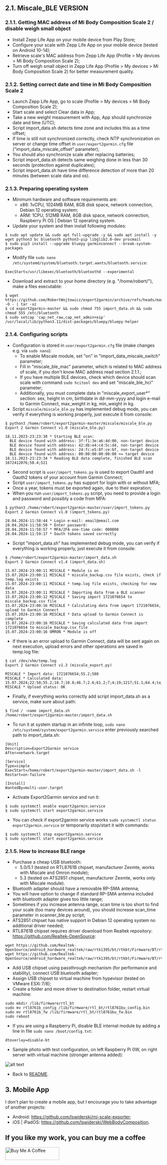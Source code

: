 ## 2.1. Miscale_BLE VERSION

### 2.1.1. Getting MAC address of Mi Body Composition Scale 2 / disable weigh small object
- Install Zepp Life App on your mobile device from Play Store;
- Configure your scale with Zepp Life App on your mobile device (tested on Android 10-14);
- Retrieve scale's MAC address from Zepp Life App (Profile > My devices > Mi Body Composition Scale 2);
- Turn off weigh small object in Zepp Life App (Profile > My devices > Mi Body Composition Scale 2) for better measurement quality.

### 2.1.2. Setting correct date and time in Mi Body Composition Scale 2
- Launch Zepp Life App, go to scale (Profile > My devices > Mi Body Composition Scale 2);
- Start scale and select Clear data in App;
- Take a new weight measurement with App, App should synchronize date and time (UTC);
- Script import_data.sh detects time zone and includes this as a time offset;
- If time is still not synchronized correctly, check NTP synchronization on server or change time offset in `user/export2garmin.cfg` file ("import_data_miscale_offset" parameter);
- You should also synchronize scale after replacing batteries;
- Script import_data.sh detects same weighing done in less than 30 seconds (protection against duplicates);
- Script import_data.sh have time difference detection of more than 20 minutes (between scale data and os).

### 2.1.3. Preparing operating system
- Minimum hardware and software requirements are:
  - x86: 1vCPU, 1024MB RAM, 8GB disk space, network connection, Debian 12 operating system;
  - ARM: 1CPU, 512MB RAM, 8GB disk space, network connection, Raspberry Pi OS | Debian 12 operating system.
- Update your system and then install following modules:
```
$ sudo apt update && sudo apt full-upgrade -y && sudo apt install -y wget python3 bc bluetooth python3-pip libglib2.0-dev procmail
$ sudo pip3 install --upgrade bluepy garminconnect --break-system-packages
```
- Modify file `sudo nano /etc/systemd/system/bluetooth.target.wants/bluetooth.service`:
```
ExecStart=/usr/libexec/bluetooth/bluetoothd --experimental
```
- Download and extract to your home directory (e.g. "/home/robert/"), make a files executable:
```
$ wget https://github.com/RobertWojtowicz/export2garmin/archive/refs/heads/master.tar.gz -O - | tar -xz
$ cd export2garmin-master && sudo chmod 755 import_data.sh && sudo chmod 555 /etc/bluetooth
$ sudo setcap 'cap_net_raw,cap_net_admin+eip' /usr/local/lib/python3.11/dist-packages/bluepy/bluepy-helper
```

### 2.1.4. Configuring scripts
- Configuration is stored in `user/export2garmin.cfg` file (make changes e.g. via `sudo nano`):
  - To enable Miscale module, set "on" in "import_data_miscale_switch" parameter;
  - Fill in "miscale_ble_mac" parameter, which is related to MAC address of scale, if you don't know MAC address read section 2.1.1.;
  - If you have multiple BLE devices, check which device should scan scale with command `sudo hcitool dev` and set "miscale_ble_hci" parameter;
  - Additionally, you must complete data in "miscale_export_user*" section: sex, height in cm, birthdate in dd-mm-yyyy and login e-mail to Garmin Connect, max_weight in kg, min_weight in kg.
- Script `miscale/miscale_ble.py` has implemented debug mode, you can verify if everything is working properly, just execute it from console:
```
$ python3 /home/robert/export2garmin-master/miscale/miscale_ble.py
Export 2 Garmin Connect v1.0 (miscale_ble.py)

18.11.2023-23:23:30 * Starting BLE scan:
  BLE device found with address: 3f:f1:3e:a6:4d:00, non-target device
  BLE device found with address: 42:db:e4:c4:5c:d4, non-target device
  BLE device found with address: 24:fc:e5:8f:ce:bf, non-target device
  BLE device found with address: 00:00:00:00:00:00 <= target device
18.11.2023-23:23:34 * Reading BLE data complete, finished BLE scan
1672412076;58.4;521
```
- Second script is `user/import_tokens.py` is used to export Oauth1 and Oauth2 tokens of your account from Garmin Connect;
- Script `user/import_tokens.py` has support for login with or without MFA;
- Once a year, tokens must be exported again, due to their expiration;
- When you run `user/import_tokens.py` script, you need to provide a login and password and possibly a code from MFA:
```
$ python3 /home/robert/export2garmin-master/user/import_tokens.py
Export 2 Garmin Connect v1.0 (import_tokens.py)

28.04.2024-11:58:44 * Login e-mail: email@email.com
28.04.2024-11:58:50 * Enter password:
28.04.2024-11:58:57 * MFA/2FA one-time code: 000000
28.04.2024-11:59:17 * Oauth tokens saved correctly
```
- Script "import_data.sh" has implemented debug mode, you can verify if everything is working properly, just execute it from console:
```
$ /home/robert/export2garmin-master/import_data.sh
Export 2 Garmin Connect v1.4 (import_data.sh)

15.07.2024-23:00:11 MISCALE * Module is on
15.07.2024-23:00:11 MISCALE * miscale_backup.csv file exists, check if temp.log exists
15.07.2024-23:00:11 MISCALE * temp.log file exists, checking for new data
15.07.2024-23:00:11 MISCALE * Importing data from a BLE scanner
15.07.2024-23:00:12 MISCALE * Saving import 1721076654 to miscale_backup.csv file
15.07.2024-23:00:16 MISCALE * Calculating data from import 1721076654, upload to Garmin Connect
15.07.2024-23:00:16 MISCALE * Data upload to Garmin Connect is complete
15.07.2024-23:00:16 MISCALE * Saving calculated data from import 1721076654 to miscale_backup.csv file
15.07.2024-23:00:16 OMRON * Module is off
```
- If there is an error upload to Garmin Connect, data will be sent again on next execution, upload errors and other operations are saved in temp.log file:
```
$ cat /dev/shm/temp.log
Export 2 Garmin Connect v1.3 (miscale_export.py)

MISCALE * Import data: 1721076654;55.2;508
MISCALE * Calculated data: 15.07.2024;22:50;55.2;18.7;10.8;46.7;2.6;61.2;7;4;19;1217;51.1;64.4;to_gain:6.8;23.4;508;email@email.com;15.07.2024;23:00
MISCALE * Upload status: OK
```
- Finally, if everything works correctly add script import_data.sh as a service, make sure about path:
```
$ find / -name import_data.sh
/home/robert/export2garmin-master/import_data.sh
```
- To run it at system startup in an infinite loop, `sudo nano /etc/systemd/system/export2garmin.service` enter previously searched path to import_data.sh:
```
[Unit]
Description=Export2Garmin service
After=network.target

[Service]
Type=simple
ExecStart=/home/robert/export2garmin-master/import_data.sh -l
Restart=on-failure

[Install]
WantedBy=multi-user.target
```
- Activate Export2Garmin service and run it:
```
$ sudo systemctl enable export2garmin.service
$ sudo systemctl start export2garmin.service
```
- You can check if export2garmin service works `sudo systemctl status export2garmin.service` or temporarily stop/start it with commands:
```
$ sudo systemctl stop export2garmin.service
$ sudo systemctl start export2garmin.service
```

### 2.1.5. How to increase BLE range
- Purchase a cheap USB bluetooth:
  - 5.0/5.1 (tested on RTL8761B chipset, manufacturer Zexmte, works with Miscale and Omron module);
  - 5.3 (tested on ATS2851 chipset, manufacturer Zexmte, works only with Miscale module).
- Bluetooth adapter should have a removable RP-SMA antenna;
- You will have option to change if standard RP-SMA antenna included with bluetooth adapter gives too little range;
- Sometimes if you increase antenna range, scan time is too short to find your scale (too many devices around), you should increase scan_time parameter in scanner_ble.py script;
- ATS2851 chipset has native support in Debian 12 operating system no additional driver needed;
- RTL8761B chipset requires driver download from Realtek repository: https://github.com/Realtek-OpenSource:
```
wget https://github.com/Realtek-OpenSource/android_hardware_realtek/raw/rtk1395/bt/rtkbt/Firmware/BT/rtl8761b_fw
wget https://github.com/Realtek-OpenSource/android_hardware_realtek/raw/rtk1395/bt/rtkbt/Firmware/BT/rtl8761b_config
```
- Add USB chipset using passthrough mechanism (for performance and stability), connect USB bluetooth adapter;
- Assign USB chipset to virtual machine from hypevisor (tested on VMware ESXi 7/8);
- Create a folder and move driver to destination folder, restart virtual machine:
```
sudo mkdir /lib/firmware/rtl_bt
sudo mv rtl8761b_config /lib/firmware/rtl_bt/rtl8761bu_config.bin
sudo mv rtl8761b_fw /lib/firmware/rtl_bt/rtl8761bu_fw.bin
sudo reboot
```
- If you are using a Raspberry Pi, disable BLE internal module by adding a line in file `sudo nano /boot/config.txt`:
```
dtoverlay=disable-bt
```
- Sample photo with test configuration, on left Raspberry Pi 0W, on right server with virtual machine (stronger antenna added):

![alt text](https://github.com/RobertWojtowicz/export2garmin/blob/master/manuals/usb.jpg)
- Back to [README](https://github.com/RobertWojtowicz/export2garmin/blob/master/README.md).

## 3. Mobile App
I don't plan to create a mobile app, but I encourage you to take advantage of another projects:
- Android: https://github.com/lswiderski/mi-scale-exporter;
- iOS | iPadOS: https://github.com/lswiderski/WebBodyComposition.

## If you like my work, you can buy me a coffee
<a href="https://www.buymeacoffee.com/RobertWojtowicz" target="_blank"><img src="https://cdn.buymeacoffee.com/buttons/default-orange.png" alt="Buy Me A Coffee" height="41" width="174"></a>